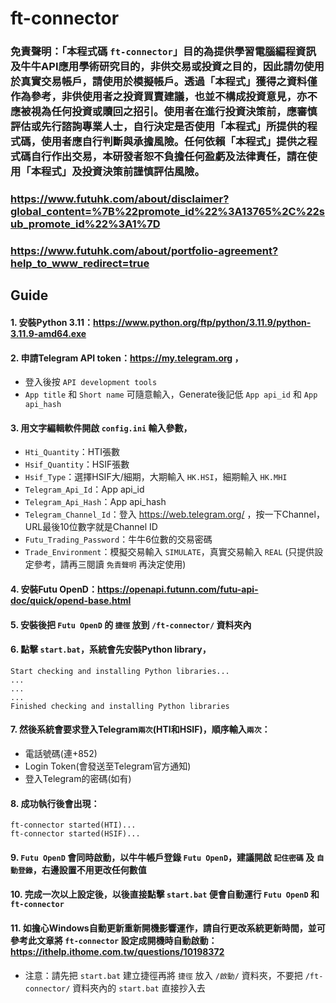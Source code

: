 # ft-connector

### 免責聲明：「本程式碼 `ft-connector`」目的為提供學習電腦編程資訊及牛牛API應用學術研究目的，非供交易或投資之目的，因此請勿使用於真實交易帳戶，請使用於模擬帳戶。透過「本程式」獲得之資料僅作為參考，非供使用者之投資買賣建議，也並不構成投資意見，亦不應被視為任何投資或贖回之招引。使用者在進行投資決策前，應審慎評估或先行諮詢專業人士，自行決定是否使用「本程式」所提供的程式碼，使用者應自行判斷與承擔風險。任何依賴「本程式」提供之程式碼自行作出交易，本研發者恕不負擔任何盈虧及法律責任，請在使用「本程式」及投資決策前謹慎評估風險。

### https://www.futuhk.com/about/disclaimer?global_content=%7B%22promote_id%22%3A13765%2C%22sub_promote_id%22%3A1%7D

### https://www.futuhk.com/about/portfolio-agreement?help_to_www_redirect=true


## Guide


#### 1. 安裝Python 3.11：https://www.python.org/ftp/python/3.11.9/python-3.11.9-amd64.exe


#### 2. 申請Telegram API token：https://my.telegram.org ，
- 登入後按 `API development tools`
- `App title` 和 `Short name` 可隨意輸入，Generate後記低 `App api_id` 和 `App api_hash`


#### 3. 用文字編輯軟件開啟 `config.ini` 輸入參數，
- `Hti_Quantity`：HTI張數
- `Hsif_Quantity`：HSIF張數
- `Hsif_Type`：選擇HSIF大/細期，大期輸入 `HK.HSI`，細期輸入 `HK.MHI`
- `Telegram_Api_Id`：App api_id
- `Telegram_Api_Hash`：App api_hash
- `Telegram_Channel_Id`：登入 https://web.telegram.org/ ，按一下Channel，URL最後10位數字就是Channel ID
- `Futu_Trading_Password`：牛牛6位數的交易密碼
- `Trade_Environment`：模擬交易輸入 `SIMULATE`，真實交易輸入 `REAL` (只提供設定參考，請再三閱讀 `免責聲明` 再決定使用)


#### 4. 安裝Futu OpenD：https://openapi.futunn.com/futu-api-doc/quick/opend-base.html


#### 5. 安裝後把 `Futu OpenD` 的 `捷徑` 放到 `/ft-connector/` 資料夾內


#### 6. 點擊 `start.bat`，系統會先安裝Python library，
```
Start checking and installing Python libraries...
...
...
...
Finished checking and installing Python libraries
```


#### 7. 然後系統會要求登入Telegram`兩次`(HTI和HSIF)，順序輸入`兩次`：
- 電話號碼(連+852)
- Login Token(會發送至Telegram官方通知)
- 登入Telegram的密碼(如有)


#### 8. 成功執行後會出現：
```
ft-connector started(HTI)...
ft-connector started(HSIF)...
```


#### 9. `Futu OpenD` 會同時啟動，以牛牛帳戶登錄 `Futu OpenD`，建議開啟 `記住密碼` 及 `自動登錄`，右邊設置不用更改任何數值


#### 10. 完成一次以上設定後，以後直接點擊 `start.bat` 便會自動運行 `Futu OpenD` 和 `ft-connector`


#### 11. 如擔心Windows自動更新重新開機影響運作，請自行更改系統更新時間，並可參考此文章將 `ft-connector` 設定成開機時自動啟動：https://ithelp.ithome.com.tw/questions/10198372
- 注意：請先把 `start.bat` 建立捷徑再將 `捷徑` 放入 `/啟動/` 資料夾，不要把 `/ft-connector/` 資料夾內的 `start.bat` 直接抄入去
